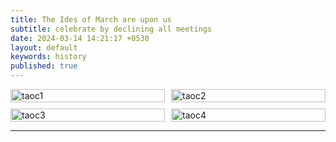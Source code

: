 ```yaml
---
title: The Ides of March are upon us
subtitle: celebrate by declining all meetings
date: 2024-03-14 14:21:17 +0530
layout: default
keywords: history
published: true
---
```


<style>
.image-grid {
  display: grid;
  grid-template-columns: repeat(2, 1fr);
  /* Two columns of equal width */
  grid-gap: 10px;
  /* Spacing between images */
}

.image-grid img {
  width: 100%;
  /* Adjust width as needed */
  height: auto;
  /* Maintain aspect ratio */
}
</style>

<p>
<div class="image-grid">
<img src="https://upload.wikimedia.org/wikipedia/commons/e/eb/Vincenzo_Camuccini_-_La_morte_di_Cesare.jpg"
alt="taoc1">
<img src="https://upload.wikimedia.org/wikipedia/commons/2/23/Karl_Theodor_von_Piloty_Murder_of_Caesar_1865.jpg"
alt="taoc2">
<img src="https://upload.wikimedia.org/wikipedia/commons/8/81/Death_of_Julius_Caesar_2.png"
alt="taoc3">
<img src="https://upload.wikimedia.org/wikipedia/commons/1/12/Jean-L%C3%A9on_G%C3%A9r%C3%B4me_-_The_Death_of_Caesar_-_Walters_37884.jpg"
alt="taoc4">
</div>
</p>

---
